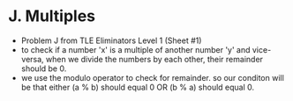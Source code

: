 # J. Multiples

* Problem J from TLE Eliminators Level 1 (Sheet #1)
* to check if a number 'x' is a multiple of another number 'y' and vice-versa, when we divide the numbers by each other, their remainder should be 0.
* we use the modulo operator to check for remainder. so our conditon will be that either (a % b) should equal 0 OR (b % a) should equal 0.